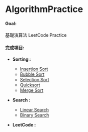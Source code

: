# AlgorithmPractice

#### Goal:
基礎演算法
LeetCode Practice

#### 完成項目:

* **Sorting :**
    * [Insertion Sort]
    * [Bubble Sort]
    * [Selection Sort]
    * [Quicksort]
    * [Merge Sort]
    
    
* **Search :**
    * [Linear Search]
    * [Binary Search]

* **LeetCode :**


[Insertion Sort]:https://github.com/dodoggyy/AlgorithmPractice/blob/master/src/com/algo/InsertionSort.java
[Bubble Sort]:https://github.com/dodoggyy/AlgorithmPractice/blob/master/src/com/algo/BubbleSort.java
[Selection Sort]:https://github.com/dodoggyy/AlgorithmPractice/blob/master/src/com/algo/SelectionSort.java
[Quicksort]:https://github.com/dodoggyy/AlgorithmPractice/blob/master/src/com/algo/QuickSort.java
[Merge Sort]:https://github.com/dodoggyy/AlgorithmPractice/blob/master/src/com/algo/MergeSort.java
[Linear Search]:https://github.com/dodoggyy/AlgorithmPractice/blob/master/src/com/algo/LinearSearch.java
[Binary Search]:https://github.com/dodoggyy/AlgorithmPractice/blob/master/src/com/algo/BinarySearch.java


